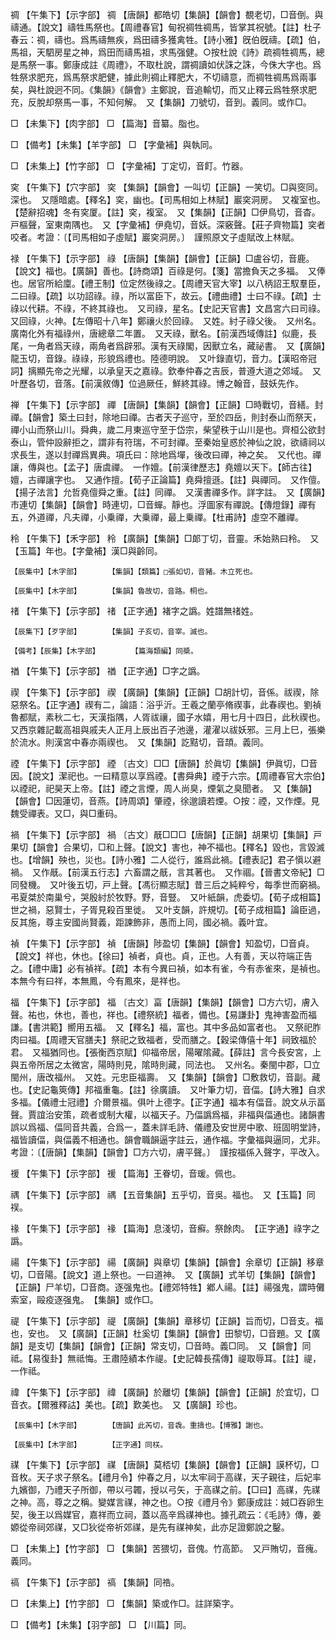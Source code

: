 <!-- { "loadSidebar": true } -->
禂	【午集下】【示字部】	禂	【唐韻】都皓切【集韻】【韻會】覩老切，□音倒。與禱通。【說文】禱牲馬祭也。【周禮春官】甸祝禂牲禂馬，皆掌其祝號。【註】杜子春云：禂，禱也。爲馬禱無疾，爲田禱多獲禽牲。【詩小雅】旣伯旣禱。【疏】伯，馬祖，天駟房星之神，爲田而禱馬祖，求馬强健。○按杜說《詩》疏禂牲禂馬，總是馬祭一事。鄭康成註《周禮》，不取杜說，謂禂讀如伏誅之誅，今侏大字也。爲牲祭求肥充，爲馬祭求肥健，據此則禂止釋肥大，不切禱意，而禂牲禂馬爲兩事矣，與杜說迥不同。《集韻》《韻會》主鄭說，音追輸切，而又止釋云爲牲祭求肥充，反脫却祭馬一事，不知何解。　又【集韻】刀號切，音到。義同。或作□。

□	【未集下】【肉字部】	□	【篇海】音纂。脂也。

□	【備考】【未集】【羊字部】	□	【字彙補】與執同。

□	【未集上】【竹字部】	□	【字彙補】丁定切，音飣。竹器。

穾	【午集下】【穴字部】	穾	【集韻】【韻會】一叫切【正韻】一笑切。□與窔同。深也。　又隱暗處。【釋名】穾，幽也。【司馬相如上林賦】巖穾洞房。　又複室也。【楚辭招魂】冬有穾厦。【註】穾，複室。　又【集韻】【正韻】□伊鳥切，音杳。戸樞聲，室東南隅也。　又【字彙補】伊堯切，音妖。深竅聲。【莊子齊物篇】穾者咬者。考證：〔【司馬相如子虛賦】巖穾洞房。〕　謹照原文子虛賦改上林賦。 

禄	【午集下】【示字部】	祿	【唐韻】【集韻】【韻會】【正韻】□盧谷切，音鹿。【說文】福也。【廣韻】善也。【詩商頌】百祿是何。【箋】當擔負天之多福。　又俸也。居官所給廩。【禮王制】位定然後祿之。【周禮天官大宰】以八柄詔王馭羣臣，二曰祿。【疏】以功詔祿。祿，所以富臣下，故云。【禮曲禮】士曰不祿。【疏】士祿以代耕。不祿，不終其祿也。　又司祿，星名。【史記天官書】文昌宮六曰司祿。　又回祿，火神。【左傳昭十八年】鄭禳火於回祿。　又姓。紂子祿父後。　又州名。廣南化外有福祿州，唐總章二年置。　又天祿，獸名。【前漢西域傳註】似鹿，長尾，一角者爲天祿，兩角者爲辟邪。漢有天祿閣，因獸立名，藏祕書。　又【廣韻】龍玉切，音錄。祿祿，形貌爲禮也。陸德明說。　又叶錄直切，音力。【漢昭帝冠詞】摛顯先帝之光耀，以承皇天之嘉祿。欽奉仲春之吉辰，普遵大道之郊域。　又叶歷各切，音落。【前漢敘傳】位過厥任，鮮終其祿。博之翰音，鼓妖先作。

禅	【午集下】【示字部】	禪	【唐韻】【集韻】【韻會】【正韻】□時戰切，音繕。封禪。【韻會】築土曰封，除地曰禪。古者天子巡守，至於四岳，則封泰山而祭天，禪小山而祭山川。舜典，歲二月東巡守至于岱宗，柴望秩于山川是也。齊桓公欲封泰山，管仲設辭拒之，謂非有符瑞，不可封禪。至秦始皇惑於神仙之說，欲禱祠以求長生，遂以封禪爲異典。項氏曰：除地爲墠，後改曰禪，神之矣。　又代也。禪讓，傳與也。【孟子】唐虞禪。　一作嬗。【前漢律歷志】堯嬗以天下。【師古往】嬗，古禪讓字也。　又通作擅。【荀子正論篇】堯舜擅遜。【註】與禪同。　又作儃。【揚子法言】允哲堯儃舜之重。【註】同禪。　又漢書禪多作。詳字註。　又【廣韻】市連切【集韻】【韻會】時連切，□音蟬。靜也。浮圖家有禪說。【傳燈錄】禪有五，外道禪，凡夫禪，小乗禪，大乗禪，最上乗禪。【杜甫詩】虛空不離禪。

秢	【午集下】【禾字部】	秢	【廣韻】【集韻】□郞丁切，音靈。禾始熟曰秢。　又【玉篇】年也。【字彙補】漢□與齡同。

	【辰集中】【木字部】		【集韻】【類篇】□張如切，音豬。木立死也。

	【辰集中】【木字部】		【集韻】魯故切，音路。桐也。

禇	【午集下】【示字部】	禇	【正字通】褚字之譌。姓譜無禇姓。

	【辰集下】【歹字部】		【集韻】子亥切，音宰。滅也。

	【備考】【辰集】【木字部】		【篇海類編】同槳。

禉	【午集下】【示字部】	禉	【正字通】□字之譌。

禊	【午集下】【示字部】	禊	【廣韻】【集韻】【正韻】□胡計切，音係。祓禊，除惡祭名。【正字通】禊有二，論語：浴乎沂。王羲之蘭亭脩禊事，此春禊也。劉禎魯都賦，素秋二七，天漢指隅，人胥祓禳，國子水嬉，用七月十四日，此秋禊也。又西京雜記載高祖與戚夫人正月上辰出百子池邊，灌濯以祓妖邪。三月上巳，張樂於流水。則漢宮中春亦兩禊也。　又【集韻】訖黠切，音頡。義同。

禋	【午集下】【示字部】	禋	〔古文〕□□【唐韻】於眞切【集韻】伊眞切，□音因。【說文】潔祀也。一曰精意以享爲禋。【書舜典】禋于六宗。【周禮春官大宗伯】以禋祀，祀昊天上帝。【註】禋之言煙，周人尚臭，煙氣之臭聞者。　又【集韻】【韻會】□因蓮切，音燕。【詩周頌】肇禋，徐邈讀若煙。○按：禋，又作煙。見魏受禪表。又□，與□重码。

禍	【午集下】【示字部】	禍	〔古文〕旤□□□【唐韻】【正韻】胡果切【集韻】戸果切【韻會】合果切，□和上聲。【說文】害也，神不福也。【釋名】毀也，言毀滅也。【增韻】殃也，災也。【詩小雅】二人從行，誰爲此禍。【禮表記】君子愼以避禍。　又作旤。【前漢五行志】六畜謂之旤，言其著也。　又作祻。【晉書文帝紀】□同發機。　又叶後五切，戸上聲。【馮衍顯志賦】昔三后之純粹兮，每季世而窮禍。弔夏桀於南巢兮，哭殷紂於牧野。野，音豎。　又叶紙韻，虎委切。【荀子成相篇】世之禍，惡賢士，子胥見殺百里徙。　又叶支韻，許規切。【荀子成相篇】論臣過，反其施，尊主安國尚賢義，距諫飾非，愚而上同，國必禍。義叶宜。

禎	【午集下】【示字部】	禎	【唐韻】陟盈切【集韻】【韻會】知盈切，□音貞。【說文】祥也，休也。【徐曰】禎者，貞也。貞，正也。人有善，天以符端正告之。【禮中庸】必有禎祥。【疏】本有今異曰禎，如本有雀，今有赤雀來，是禎也。本無今有曰祥，本無鳳，今有鳳來，是祥也。

福	【午集下】【示字部】	福	〔古文〕畗【唐韻】【集韻】【韻會】□方六切，膚入聲。祐也，休也，善也，祥也。【禮祭統】福者，備也。【易謙卦】鬼神害盈而福謙。【書洪範】嚮用五福。　又【釋名】福，富也。其中多品如富者也。　又祭祀胙肉曰福。【周禮天官膳夫】祭祀之致福者，受而膳之。【穀梁傳僖十年】祠致福於君。　又福猶同也。【張衡西京賦】仰福帝居，陽曜隂藏。【薛註】言今長安宮，上與五帝所居之太微宮，陽時則見，隂時則藏，同法也。　又州名。秦閩中郡，□立閩州，唐改福州。　又姓。元忠臣福壽。　又【集韻】【韻會】□敷救切，音副。藏也。【史記龜筴傳】邦福重龜。【註】徐廣讀。　又叶筆力切，音偪。【詩大雅】自求多福。【儀禮士冠禮】介爾景福。俱叶上德字。【正字通】福本有偪音。說文从示畐聲。賈誼治安策，疏者或制大權，以福天子。乃偪譌爲福，非福與偪通也。諸韻書誤以爲福、偪同音共義，合爲一，蓋未詳毛詩、儀禮及安世房中歌、班固明堂詩，福皆讀偪，與偪義不相通也。韻會職韻逼字註云，通作福。字彙福與逼同，尤非。考證：〔【唐韻】【集韻】【韻會】□方六切，膚平聲。〕　謹按福係入聲字，平改入。 

禐	【午集下】【示字部】	禐	【篇海】王眷切，音瑗。佩也。

禑	【午集下】【示字部】	禑	【五音集韻】五乎切，音吳。福也。　又【玉篇】同祦。

禒	【午集下】【示字部】	禒	【篇海】息淺切，音癬。祭餘肉。　【正字通】祿字之譌。

禓	【午集下】【示字部】	禓	【廣韻】與章切【集韻】【韻會】余章切【正韻】移章切，□音陽。【說文】道上祭也。一曰道神。　又【廣韻】式羊切【集韻】【韻會】【正韻】尸羊切，□音商。逐强鬼也。【禮郊特牲】鄕人禓。【註】禓强鬼，謂時儺索室，毆疫逐强鬼。　【集韻】或作□。

禔	【午集下】【示字部】	禔	【廣韻】【集韻】章移切【正韻】旨而切，□音支。福也，安也。　又【廣韻】【正韻】杜奚切【集韻】【韻會】田黎切，□音題。又【廣韻】是支切【集韻】【韻會】【正韻】常支切，□音時。義□同。　又【韻會】同祗。【易復卦】無祗悔。王肅陸績本作禔。【史記韓長孺傳】禔取辱耳。【註】禔，一作祗。

禕	【午集下】【示字部】	禕	【廣韻】於離切【集韻】【韻會】【正韻】於宜切，□音衣。【爾雅釋詁】美也。【疏】歎美也。　又【廣韻】珍也。

	【辰集中】【木字部】		【唐韻】此芮切，音毳。重擣也。【博雅】謝也。

	【辰集中】【木字部】		【正字通】同栚。

禖	【午集下】【示字部】	禖	【唐韻】莫桮切【集韻】【韻會】【正韻】謨杯切，□音枚。天子求子祭名。【禮月令】仲春之月，以太牢祠于高禖，天子親往，后妃率九嬪御，乃禮天子所御，帶以弓韣，授以弓矢，于高禖之前。【□曰】高禖，先禖之神。高，尊之之稱。變媒言禖，神之也。○按《禮月令》鄭康成註：娀□吞卵生契，後王以爲媒官，嘉祥而立祠，蓋以高辛爲禖神也。據孔疏云：《毛詩》傳，姜嫄從帝祠郊禖，又□狄從帝祈郊禖，是先有禖神矣，此亦足證鄭說之鑿。

□	【未集上】【竹字部】	□	【集韻】苦猥切，音傀。竹高節。　又戸賄切，音瘣。義同。

禞	【午集下】【示字部】	禞	【集韻】同祰。

□	【未集上】【竹字部】	□	【集韻】築或作□。註詳築字。

□	【備考】【未集】【羽字部】	□	【川篇】同。

